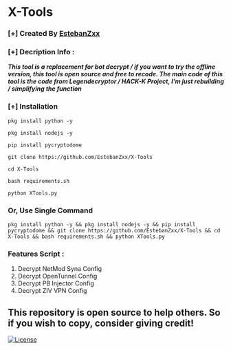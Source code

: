 # X-Tools

### [+] Created By <a href="https://github.com/EstebanZxx">EstebanZxx</a>

### [+] Decription Info :
***This tool is a replacement for bot decrypt / if you want to try the offline version, this tool is open source and free to recode. The main code of this tool is the code from Legendecryptor / HACK-K Project, I'm just rebuilding / simplifying the function***

### [+] Installation

```pkg install python -y```

```pkg install nodejs -y```

```pip install pycryptodome```

```git clone https://github.com/EstebanZxx/X-Tools```

```cd X-Tools```

```bash requirements.sh```

```python XTools.py```


### Or, Use Single Command
```
pkg install python -y && pkg install nodejs -y && pip install pycryptodome && git clone https://github.com/EstebanZxx/X-Tools && cd X-Tools && bash requirements.sh && python XTools.py
```

### Features Script :
1. Decrypt NetMod Syna Config
2. Decrypt OpenTunnel Config
3. Decrypt PB Injector Config
3. Decrypt ZIV VPN Config

## This repository is open source to help others. So if you wish to copy, consider giving credit!

[![License](https://www.gnu.org/graphics/gplv3-or-later.png)](LICENSE)
